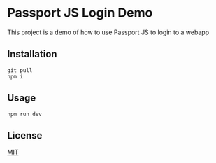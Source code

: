 # Passport JS Login Demo

This project is a demo of how to use Passport JS to login to a webapp

## Installation
```
git pull
npm i
```


## Usage

```
npm run dev
```

## License
[MIT](https://choosealicense.com/licenses/mit/)